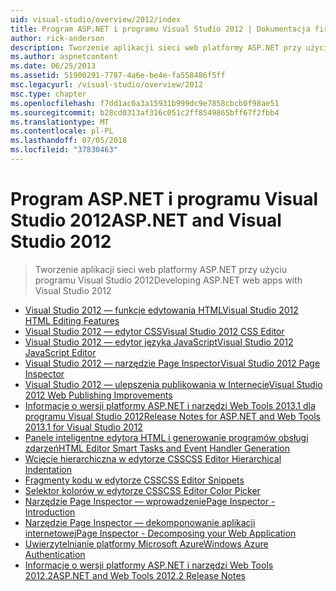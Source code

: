 ```yaml
---
uid: visual-studio/overview/2012/index
title: Program ASP.NET i programu Visual Studio 2012 | Dokumentacja firmy Microsoft
author: rick-anderson
description: Tworzenie aplikacji sieci web platformy ASP.NET przy użyciu programu Visual Studio 2012
ms.author: aspnetcontent
ms.date: 06/25/2013
ms.assetid: 51900291-7787-4a6e-be4e-fa558486f5ff
msc.legacyurl: /visual-studio/overview/2012
msc.type: chapter
ms.openlocfilehash: f7dd1ac0a3a15931b999dc9e7858cbcb0f98ae51
ms.sourcegitcommit: b28cd0313af316c051c2ff8549865bff67f2fbb4
ms.translationtype: MT
ms.contentlocale: pl-PL
ms.lasthandoff: 07/05/2018
ms.locfileid: "37830463"
---
```

<a name="aspnet-and-visual-studio-2012"></a><span data-ttu-id="9244b-103">Program ASP.NET i programu Visual Studio 2012</span><span class="sxs-lookup"><span data-stu-id="9244b-103">ASP.NET and Visual Studio 2012</span></span>
====================
> <span data-ttu-id="9244b-104">Tworzenie aplikacji sieci web platformy ASP.NET przy użyciu programu Visual Studio 2012</span><span class="sxs-lookup"><span data-stu-id="9244b-104">Developing ASP.NET web apps with Visual Studio 2012</span></span>


- [<span data-ttu-id="9244b-105">Visual Studio 2012 — funkcje edytowania HTML</span><span class="sxs-lookup"><span data-stu-id="9244b-105">Visual Studio 2012 HTML Editing Features</span></span>](visual-studio-2012-html-editing-features.md)
- [<span data-ttu-id="9244b-106">Visual Studio 2012 — edytor CSS</span><span class="sxs-lookup"><span data-stu-id="9244b-106">Visual Studio 2012 CSS Editor</span></span>](visual-studio-2012-css-editor.md)
- [<span data-ttu-id="9244b-107">Visual Studio 2012 — edytor języka JavaScript</span><span class="sxs-lookup"><span data-stu-id="9244b-107">Visual Studio 2012 JavaScript Editor</span></span>](visual-studio-2012-javascript-editor.md)
- [<span data-ttu-id="9244b-108">Visual Studio 2012 — narzędzie Page Inspector</span><span class="sxs-lookup"><span data-stu-id="9244b-108">Visual Studio 2012 Page Inspector</span></span>](visual-studio-2012-page-inspector.md)
- [<span data-ttu-id="9244b-109">Visual Studio 2012 — ulepszenia publikowania w Internecie</span><span class="sxs-lookup"><span data-stu-id="9244b-109">Visual Studio 2012 Web Publishing Improvements</span></span>](visual-studio-2012-web-publishing-improvements.md)
- [<span data-ttu-id="9244b-110">Informacje o wersji platformy ASP.NET i narzędzi Web Tools 2013.1 dla programu Visual Studio 2012</span><span class="sxs-lookup"><span data-stu-id="9244b-110">Release Notes for ASP.NET and Web Tools 2013.1 for Visual Studio 2012</span></span>](aspnet-and-web-tools-20131-for-visual-studio-2012.md)
- [<span data-ttu-id="9244b-111">Panele inteligentne edytora HTML i generowanie programów obsługi zdarzeń</span><span class="sxs-lookup"><span data-stu-id="9244b-111">HTML Editor Smart Tasks and Event Handler Generation</span></span>](visual-studio-vnext-videos-html-editor-smart-tasks-and-event-handler-generation.md)
- [<span data-ttu-id="9244b-112">Wcięcie hierarchiczna w edytorze CSS</span><span class="sxs-lookup"><span data-stu-id="9244b-112">CSS Editor Hierarchical Indentation</span></span>](visual-studio-vnext-videos-css-editor-hierarchical-indentation.md)
- [<span data-ttu-id="9244b-113">Fragmenty kodu w edytorze CSS</span><span class="sxs-lookup"><span data-stu-id="9244b-113">CSS Editor Snippets</span></span>](visual-studio-vnext-videos-css-editor-snippets.md)
- [<span data-ttu-id="9244b-114">Selektor kolorów w edytorze CSS</span><span class="sxs-lookup"><span data-stu-id="9244b-114">CSS Editor Color Picker</span></span>](visual-studio-vnext-videos-css-editor-color-picker.md)
- [<span data-ttu-id="9244b-115">Narzędzie Page Inspector — wprowadzenie</span><span class="sxs-lookup"><span data-stu-id="9244b-115">Page Inspector - Introduction</span></span>](visual-studio-vnext-videos-page-inspector-introduction.md)
- [<span data-ttu-id="9244b-116">Narzędzie Page Inspector — dekomponowanie aplikacji internetowej</span><span class="sxs-lookup"><span data-stu-id="9244b-116">Page Inspector - Decomposing your Web Application</span></span>](visual-studio-vnext-videos-page-inspector-decomposing-your-web-application.md)
- [<span data-ttu-id="9244b-117">Uwierzytelnianie platformy Microsoft Azure</span><span class="sxs-lookup"><span data-stu-id="9244b-117">Windows Azure Authentication</span></span>](windows-azure-authentication.md)
- [<span data-ttu-id="9244b-118">Informacje o wersji platformy ASP.NET i narzędzi Web Tools 2012.2</span><span class="sxs-lookup"><span data-stu-id="9244b-118">ASP.NET and Web Tools 2012.2 Release Notes</span></span>](aspnet-and-web-tools-20122-release-notes-rtw.md)
